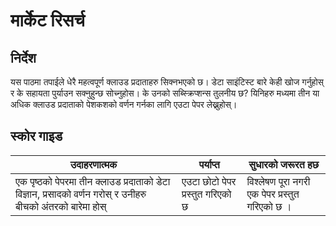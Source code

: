 # मार्केट रिसर्च

## निर्देश

 यस पाठमा  तपाईले धेरै महत्वपूर्ण क्लाउड प्रदाताहरु सिक्नभएको छ। डेटा साइंटिस्ट बारे केही खोज गर्नुहोस् र के सहायता पुर्याउन सक्नुहुन्छ सोच्नुहोस। के उनको सब्स्क्रिप्शन्स तुलनीय छ? यिनिहरु मध्यमा  तीन या अधिक क्लाउड प्रदाताको पेशकशको वर्णन गर्नका लागि एउटा पेपर लेख्नुहोस्।
## स्कोर गाइड

उदाहरणात्मक | पर्याप्त | सुधारको जरूरत हछ
--- | --- | -- |
एक पृष्ठको पेपरमा तीन क्लाउड प्रदाताको डेटा विज्ञान, प्रसादको वर्णन गरोस् र उनीहरु बीचको अंतरको बारेमा होस् | एउटा छोटो पेपर प्रस्तुत गरिएको छ | विश्लेषण पूरा नगरी एक पेपर प्रस्तुत गरिएको छ ।
